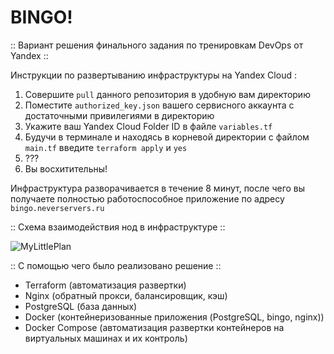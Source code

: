 # BINGO!

:: Вариант решения финального задания по тренировкам DevOps от Yandex ::

Инструкции по развертыванию инфраструктуры на Yandex Cloud :
1. Совершите `pull` данного репозитория в удобную вам директорию
2. Поместите `authorized_key.json` вашего сервисного аккаунта с достаточными привилегиями в директорию
3. Укажите ваш Yandex Cloud Folder ID в файле `variables.tf`
4. Будучи в терминале и находясь в корневой директории с файлом `main.tf` введите `terraform apply` и `yes`
5. ???
6. Вы восхитительны!

Инфраструктура разворачивается в течение 8 минут, после чего вы получаете полностью работоспособное приложение по адресу `bingo.neverservers.ru`

:: Схема взаимодействия нод в инфраструктуре ::

![MyLittlePlan](https://github.com/detree05/my-little-project/assets/125824800/adf4329a-8195-4557-bbde-1e8cab55082f)

:: С помощью чего было реализовано решение ::

- Terraform (автоматизация развертки)
- Nginx (обратный прокси, балансировщик, кэш)
- PostgreSQL (база данных)
- Docker (контейнеризованные приложения (PostgreSQL, bingo, nginx))
- Docker Compose (автоматизация развертки контейнеров на виртуальных машинах и их контроль)
